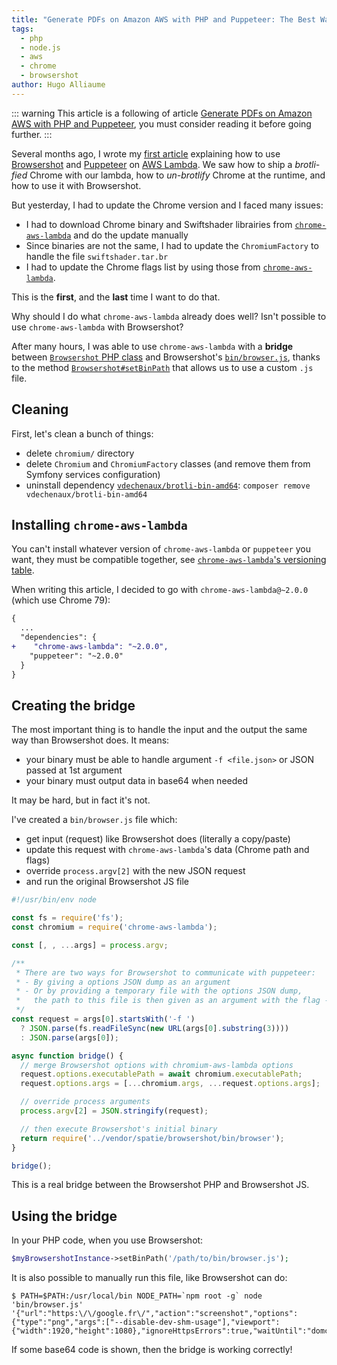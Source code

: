 ```yaml
---
title: "Generate PDFs on Amazon AWS with PHP and Puppeteer: The Best Way"
tags:
  - php
  - node.js
  - aws
  - chrome
  - browsershot
author: Hugo Alliaume
---
```


::: warning
This article is a following of article [Generate PDFs on Amazon AWS with PHP and Puppeteer](/2020-01-02-generate-pdfs-on-amazon-aws-with-php-and-puppeteer.md), you must consider reading it before going further.
:::

Several months ago, I wrote my [first article](./2020-01-02-generate-pdfs-on-amazon-aws-with-php-and-puppeteer.md) explaining how to use [Browsershot](https://github.com/spatie/browsershot) and [Puppeteer](https://github.com/puppeteer/puppeteer) on [AWS Lambda](https://aws.amazon.com/en/lambda/).
We saw how to ship a _brotli-fied_ Chrome with our lambda, how to _un-brotlify_ Chrome at the runtime, and how to use it with Browsershot.

But yesterday, I had to update the Chrome version and I faced many issues:
- I had to download Chrome binary and Swiftshader librairies from [`chrome-aws-lambda`](https://github.com/alixaxel/chrome-aws-lambda/tree/master/bin) and do the update manually
- Since binaries are not the same, I had to update the `ChromiumFactory` to handle the file `swiftshader.tar.br`
- I had to update the Chrome flags list by using those from [`chrome-aws-lambda`](https://github.com/alixaxel/chrome-aws-lambda/blob/91f24fdfa87d51eca640cea5ed862d8ba46ca78e/source/index.js#L72-L129).

This is the **first**, and the **last** time I want to do that.

Why should I do what `chrome-aws-lambda` already does well? Isn't possible to use `chrome-aws-lambda` with Browsershot?

After many hours, I was able to use `chrome-aws-lambda` with a **bridge** between [`Browsershot` PHP class](https://github.com/spatie/browsershot/blob/b05da314fe465bceca366179ba4488681f69880d/src/Browsershot.php) and Browsershot's  [`bin/browser.js`](https://github.com/spatie/browsershot/blob/b05da314fe465bceca366179ba4488681f69880d/bin/browser.js), thanks to the method [`Browsershot#setBinPath`](https://github.com/spatie/browsershot#custom-binary-path) that allows us to use a custom `.js` file.

## Cleaning

First, let's clean a bunch of things:
- delete `chromium/` directory
- delete `Chromium` and `ChromiumFactory` classes (and remove them from Symfony services configuration)
- uninstall dependency [`vdechenaux/brotli-bin-amd64`](https://github.com/vdechenaux/brotli-bin-amd64): `composer remove vdechenaux/brotli-bin-amd64` 

## Installing `chrome-aws-lambda`

You can't install whatever version of `chrome-aws-lambda` or `puppeteer` you want, they must be compatible together, see [`chrome-aws-lambda`'s versioning table](https://github.com/alixaxel/chrome-aws-lambda#versioning).

When writing this article, I decided to go with `chrome-aws-lambda@~2.0.0` (which use Chrome 79):

```diff
{
  ...
  "dependencies": {
+    "chrome-aws-lambda": "~2.0.0",
    "puppeteer": "~2.0.0"
  }
}
```

## Creating the bridge

The most important thing is to handle the input and the output the same way than Browsershot does. It means:
- your binary must be able to handle argument `-f <file.json>` or JSON passed at 1st argument
- your binary must output data in base64 when needed

It may be hard, but in fact it's not. 

I've created a `bin/browser.js` file which:
- get input (request) like Browsershot does (literally a copy/paste)
- update this request with `chrome-aws-lambda`'s data (Chrome path and flags)
- override `process.argv[2]` with the new JSON request
- and run the original Browsershot JS file

```js
#!/usr/bin/env node

const fs = require('fs');
const chromium = require('chrome-aws-lambda');

const [, , ...args] = process.argv;

/**
 * There are two ways for Browsershot to communicate with puppeteer:
 * - By giving a options JSON dump as an argument
 * - Or by providing a temporary file with the options JSON dump,
 *   the path to this file is then given as an argument with the flag -f
 */
const request = args[0].startsWith('-f ')
  ? JSON.parse(fs.readFileSync(new URL(args[0].substring(3))))
  : JSON.parse(args[0]);

async function bridge() {
  // merge Browsershot options with chromium-aws-lambda options
  request.options.executablePath = await chromium.executablePath;
  request.options.args = [...chromium.args, ...request.options.args];

  // override process arguments
  process.argv[2] = JSON.stringify(request);

  // then execute Browsershot's initial binary
  return require('../vendor/spatie/browsershot/bin/browser');
}

bridge();
```

This is a real bridge between the Browsershot PHP and Browsershot JS.

## Using the bridge

In your PHP code, when you use Browsershot:

```php
$myBrowsershotInstance->setBinPath('/path/to/bin/browser.js');
```

It is also possible to manually run this file, like Browsershot can do:

```console
$ PATH=$PATH:/usr/local/bin NODE_PATH=`npm root -g` node 'bin/browser.js' '{"url":"https:\/\/google.fr\/","action":"screenshot","options":{"type":"png","args":["--disable-dev-shm-usage"],"viewport":{"width":1920,"height":1080},"ignoreHttpsErrors":true,"waitUntil":"domcontentloaded"}}'
```

If some base64 code is shown, then the bridge is working correctly!

